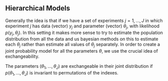 ## Hierarchical Models

Generally the idea is that if we have a set of experiments $j = 1 , ..., J$ in which experiment $j$ has data (vector) $y_j$ and parameter (vector) $\theta_j$, with likelihood $p(y_j, \theta_j)$. In this setting it makes more sense to try to estimate the population distribution from all the data and us bayesian methods on this to estimate each $\theta_j$ rather than estimate all values of $\theta_j$ separately. In order to create a joint probability model for all the parameters $\theta$, we use the crucial idea of exchangeability.

The parameters $(\theta_1, ..., \theta_J)$ are exchangeable in their joint distribution if $p(\theta_1, ...,\theta_J)$ is invariant to permutations of the indexes.
